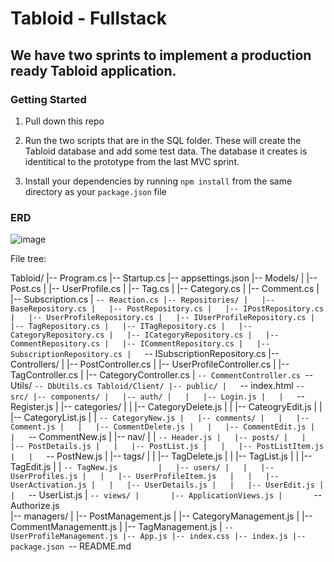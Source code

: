 # Tabloid - Fullstack

## We have two sprints to implement a production ready Tabloid application.

### Getting Started

1. Pull down this repo

1. Run the two scripts that are in the SQL folder. These will create the Tabloid database and add some test data. The database it creates is identitical to the prototype from the last MVC sprint.

1. Install your dependencies by running `npm install` from the same directory as your `package.json` file

### ERD

![image](https://user-images.githubusercontent.com/106984214/202237041-04ee6d04-9973-4ef9-b917-93118c9ac386.png)

File tree:

Tabloid/
|-- Program.cs
|-- Startup.cs
|-- appsettings.json
|-- Models/
|   |-- Post.cs
|   |-- UserProfile.cs
|   |-- Tag.cs
|   |-- Category.cs
|   |-- Comment.cs
|   |-- Subscription.cs
|   `-- Reaction.cs
|-- Repositories/
|   |-- BaseRepository.cs
|   |-- PostRepository.cs
|   |-- IPostRepository.cs
|   |-- UserProfileRepository.cs
|   |-- IUserProfileRepository.cs
|   |-- TagRepository.cs
|   |-- ITagRepository.cs
|   |-- CategoryRepository.cs
|   |-- ICategoryRepository.cs
|   |-- CommentRepository.cs
|   |-- ICommentRepository.cs
|   |-- SubscriptionRepository.cs
|   `-- ISubscriptionRepository.cs
|-- Controllers/
|   |-- PostController.cs
|   |-- UserProfileController.cs
|   |-- TagController.cs
|   |-- CategoryController.cs
|   `-- CommentController.cs
`-- Utils/
	`-- DbUtils.cs
Tabloid/Client/
|-- public/
|   `-- index.html
`-- src/
	|-- components/
	|   |-- auth/
	|   |   |-- Login.js
	|   |   `-- Register.js
	|   |-- categories/
	|   |   |-- CategoryDelete.js
	|   |   |-- CateogryEdit.js
	|   |   |-- CategoryList.js
	|   |   `-- CategoryNew.js
	|   |-- comments/
	|   |   |-- Comment.js
	|   |   |-- CommentDelete.js
	|   |   |-- CommentEdit.js
	|   |   `-- CommentNew.js
	|   |-- nav/
	|   |   `-- Header.js
	|   |-- posts/
	|   |   |-- PostDetails.js
	|   |   |-- PostList.js
	|   |   |-- PostListItem.js
	|   |   `-- PostNew.js
	|   |-- tags/
	|   |   |-- TagDelete.js
	|   |   |-- TagList.js
	|   |   |-- TagEdit.js
	|   |   `-- TagNew.js   	 
	|   |-- users/
  |   |   |-- UserProfiles.js
  |   |   |-- UserProfileItem.js  
	|   |   |-- UserActivation.js
	|   |   |-- UserDetails.js
	|   |   |-- UserEdit.js
	|   |   `-- UserList.js
	|   `-- views/
	|   	|-- ApplicationViews.js
	|   	`-- Authorize.js  
	|-- managers/
	|   |-- PostManagement.js
	|   |-- CategoryManagement.js
	|   |-- CommentManagementt.js
	|   |-- TagManagement.js
	|   `-- UserProfileManagement.js
	|-- App.js
	|-- index.css
	|-- index.js
	|-- package.json
	`-- README.md

